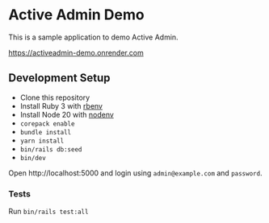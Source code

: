 # Active Admin Demo

This is a sample application to demo Active Admin.

https://activeadmin-demo.onrender.com

## Development Setup

- Clone this repository
- Install Ruby 3 with [rbenv](https://github.com/rbenv/rbenv)
- Install Node 20 with [nodenv](https://github.com/nodenv/nodenv)
- `corepack enable`
- `bundle install`
- `yarn install`
- `bin/rails db:seed`
- `bin/dev`

Open http://localhost:5000 and login using `admin@example.com` and `password`.

### Tests

Run `bin/rails test:all`
